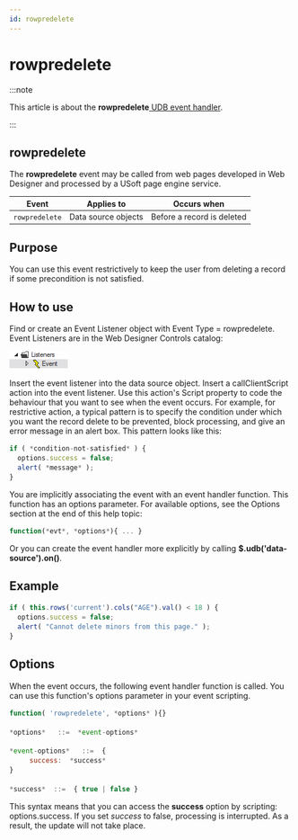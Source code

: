 ```yaml
---
id: rowpredelete
---
```


# rowpredelete




:::note

This article is about the **rowpredelete**[ UDB event handler](/docs/Web_and_app_UIs/UDB_Events).

:::

## **rowpredelete**

The **rowpredelete** event may be called from web pages developed in Web Designer and processed by a USoft page engine service.

|**Event**|**Applies to**|**Occurs when**|
|--------|--------|--------|
|`rowpredelete`|Data source objects|Before a record is deleted|



## Purpose

You can use this event restrictively to keep the user from deleting a record if some precondition is not satisfied.

## How to use

Find or create an Event Listener object with Event Type = rowpredelete. Event Listeners are in the Web Designer Controls catalog:

![](./assets/ff8672be-ff07-426e-ba7e-0ecf37444b63.png)

Insert the event listener into the data source object. Insert a callClientScript action into the event listener. Use this action's Script property to code the behaviour that you want to see when the event occurs. For example, for restrictive action, a typical pattern is to specify the condition under which you want the record delete to be prevented, block processing, and give an error message in an alert box. This pattern looks like this:

```js
if ( *condition-not-satisfied* ) {
  options.success = false;
  alert( *message* );
}
```

You are implicitly associating the event with an event handler function. This function has an options parameter. For available options, see the Options section at the end of this help topic:

```js
function(*evt*, *options*){ ... }
```

Or you can create the event handler more explicitly by calling **$.udb('data-source').on()**.

## Example

```js
if ( this.rows('current').cols("AGE").val() < 18 ) {
  options.success = false;
  alert( "Cannot delete minors from this page." );
}
```

## Options

When the event occurs, the following event handler function is called. You can use this function's options parameter in your event scripting.

```js
function( 'rowpredelete', *options* ){}

*options*   ::=  *event-options*

*event-options*   ::=  {
     success:  *success*
}

*success*  ::=  { true | false }
```

This syntax means that you can access the **success** option by scripting: options.success.
If you set *success* to false, processing is interrupted. As a result, the update will not take place.